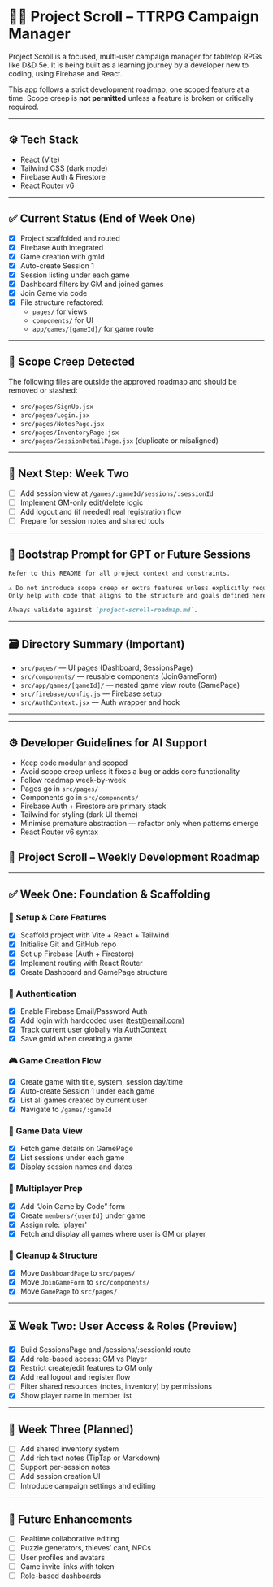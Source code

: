 # 🧙‍♂️ Project Scroll – TTRPG Campaign Manager

Project Scroll is a focused, multi-user campaign manager for tabletop RPGs like D&D 5e. It is being built as a learning journey by a developer new to coding, using Firebase and React.

This app follows a strict development roadmap, one scoped feature at a time. Scope creep is **not permitted** unless a feature is broken or critically required.

---

## ⚙️ Tech Stack

- React (Vite)
- Tailwind CSS (dark mode)
- Firebase Auth & Firestore
- React Router v6

---

## ✅ Current Status (End of Week One)

- [x] Project scaffolded and routed
- [x] Firebase Auth integrated
- [x] Game creation with gmId
- [x] Auto-create Session 1
- [x] Session listing under each game
- [x] Dashboard filters by GM and joined games
- [x] Join Game via code
- [x] File structure refactored:
  - `pages/` for views
  - `components/` for UI
  - `app/games/[gameId]/` for game route

---

## 🚫 Scope Creep Detected

The following files are outside the approved roadmap and should be removed or stashed:

- `src/pages/SignUp.jsx`
- `src/pages/Login.jsx`
- `src/pages/NotesPage.jsx`
- `src/pages/InventoryPage.jsx`
- `src/pages/SessionDetailPage.jsx` (duplicate or misaligned)

---

## 📍 Next Step: Week Two

- [ ] Add session view at `/games/:gameId/sessions/:sessionId`
- [ ] Implement GM-only edit/delete logic
- [ ] Add logout and (if needed) real registration flow
- [ ] Prepare for session notes and shared tools

---

## 🧠 Bootstrap Prompt for GPT or Future Sessions

```markdown
Refer to this README for all project context and constraints.

⚠️ Do not introduce scope creep or extra features unless explicitly requested.
Only help with code that aligns to the structure and goals defined here.

Always validate against `project-scroll-roadmap.md`.
```

---

## 🗃 Directory Summary (Important)

- `src/pages/` — UI pages (Dashboard, SessionsPage)
- `src/components/` — reusable components (JoinGameForm)
- `src/app/games/[gameId]/` — nested game view route (GamePage)
- `src/firebase/config.js` — Firebase setup
- `src/AuthContext.jsx` — Auth wrapper and hook

---

---

## ⚙️ Developer Guidelines for AI Support

- Keep code modular and scoped
- Avoid scope creep unless it fixes a bug or adds core functionality
- Follow roadmap week-by-week
- Pages go in `src/pages/`
- Components go in `src/components/`
- Firebase Auth + Firestore are primary stack
- Tailwind for styling (dark UI theme)
- Minimise premature abstraction — refactor only when patterns emerge
- React Router v6 syntax

## 📅 Project Scroll – Weekly Development Roadmap
---

## ✅ Week One: Foundation & Scaffolding

### 🧱 Setup & Core Features

- [x] Scaffold project with Vite + React + Tailwind
- [x] Initialise Git and GitHub repo
- [x] Set up Firebase (Auth + Firestore)
- [x] Implement routing with React Router
- [x] Create Dashboard and GamePage structure

### 🔐 Authentication

- [x] Enable Firebase Email/Password Auth
- [x] Add login with hardcoded user (test@email.com)
- [x] Track current user globally via AuthContext
- [x] Save gmId when creating a game

### 🎮 Game Creation Flow

- [x] Create game with title, system, session day/time
- [x] Auto-create Session 1 under each game
- [x] List all games created by current user
- [x] Navigate to `/games/:gameId`

### 🧭 Game Data View

- [x] Fetch game details on GamePage
- [x] List sessions under each game
- [x] Display session names and dates

### 👥 Multiplayer Prep

- [x] Add “Join Game by Code” form
- [x] Create `members/{userId}` under game
- [x] Assign role: 'player'
- [x] Fetch and display all games where user is GM or player

### 🧹 Cleanup & Structure

- [x] Move `DashboardPage` to `src/pages/`
- [x] Move `JoinGameForm` to `src/components/`
- [x] Move `GamePage` to `src/pages/`

---

## ⏳ Week Two: User Access & Roles (Preview)

- [x] Build SessionsPage and /sessions/:sessionId route
- [x] Add role-based access: GM vs Player
- [x] Restrict create/edit features to GM only
- [x] Add real logout and register flow
- [ ] Filter shared resources (notes, inventory) by permissions
- [x] Show player name in member list

---

## 🔮 Week Three (Planned)

- [ ] Add shared inventory system
- [ ] Add rich text notes (TipTap or Markdown)
- [ ] Support per-session notes
- [ ] Add session creation UI
- [ ] Introduce campaign settings and editing

---

## 📌 Future Enhancements

- [ ] Realtime collaborative editing
- [ ] Puzzle generators, thieves’ cant, NPCs
- [ ] User profiles and avatars
- [ ] Game invite links with token
- [ ] Role-based dashboards